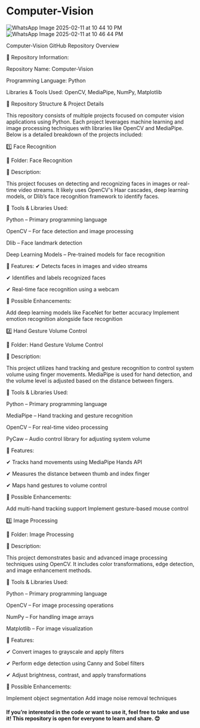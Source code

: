 # Computer-Vision


![WhatsApp Image 2025-02-11 at 10 44 10 PM](https://github.com/user-attachments/assets/a41ace47-be61-4fef-a2cc-2010a451d988) ![WhatsApp Image 2025-02-11 at 10 46 44 PM](https://github.com/user-attachments/assets/86fddcf5-a0ac-4f28-850a-abf7d3ce1817)

Computer-Vision GitHub Repository Overview

📌 Repository Information:

Repository Name: Computer-Vision

Programming Language: Python

Libraries & Tools Used: OpenCV, MediaPipe, NumPy, Matplotlib


📂 Repository Structure & Project Details

This repository consists of multiple projects focused on computer vision applications using Python. Each project leverages machine learning and image processing techniques with libraries like OpenCV and MediaPipe. Below is a detailed breakdown of the projects included:

1️⃣ Face Recognition

📂 Folder: Face Recognition

📌 Description:

This project focuses on detecting and recognizing faces in images or real-time video streams. It likely uses OpenCV's Haar cascades, deep learning models, or Dlib’s face recognition framework to identify faces.

📌 Tools & Libraries Used:

Python – Primary programming language

OpenCV – For face detection and image processing

Dlib – Face landmark detection

Deep Learning Models – Pre-trained models for face recognition

📌 Features:
✔ Detects faces in images and video streams

✔ Identifies and labels recognized faces

✔ Real-time face recognition using a webcam


📌 Possible Enhancements:

Add deep learning models like FaceNet for better accuracy
Implement emotion recognition alongside face recognition

2️⃣ Hand Gesture Volume Control

📂 Folder: Hand Gesture Volume Control

📌 Description:

This project utilizes hand tracking and gesture recognition to control system volume using finger movements. MediaPipe is used for hand detection, and the volume level is adjusted based on the distance between fingers.

📌 Tools & Libraries Used:

Python – Primary programming language

MediaPipe – Hand tracking and gesture recognition

OpenCV – For real-time video processing

PyCaw – Audio control library for adjusting system volume

📌 Features:

✔ Tracks hand movements using MediaPipe Hands API

✔ Measures the distance between thumb and index finger

✔ Maps hand gestures to volume control

📌 Possible Enhancements:

Add multi-hand tracking support
Implement gesture-based mouse control

3️⃣ Image Processing

📂 Folder: Image Processing

📌 Description:

This project demonstrates basic and advanced image processing techniques using OpenCV. It includes color transformations, edge detection, and image enhancement methods.

📌 Tools & Libraries Used:

Python – Primary programming language

OpenCV – For image processing operations

NumPy – For handling image arrays

Matplotlib – For image visualization

📌 Features:

✔ Convert images to grayscale and apply filters

✔ Perform edge detection using Canny and Sobel filters

✔ Adjust brightness, contrast, and apply transformations


📌 Possible Enhancements:

Implement object segmentation
Add image noise removal techniques



#### If you’re interested in the code or want to use it, feel free to take and use it! This repository is open for everyone to learn and share. 😊

